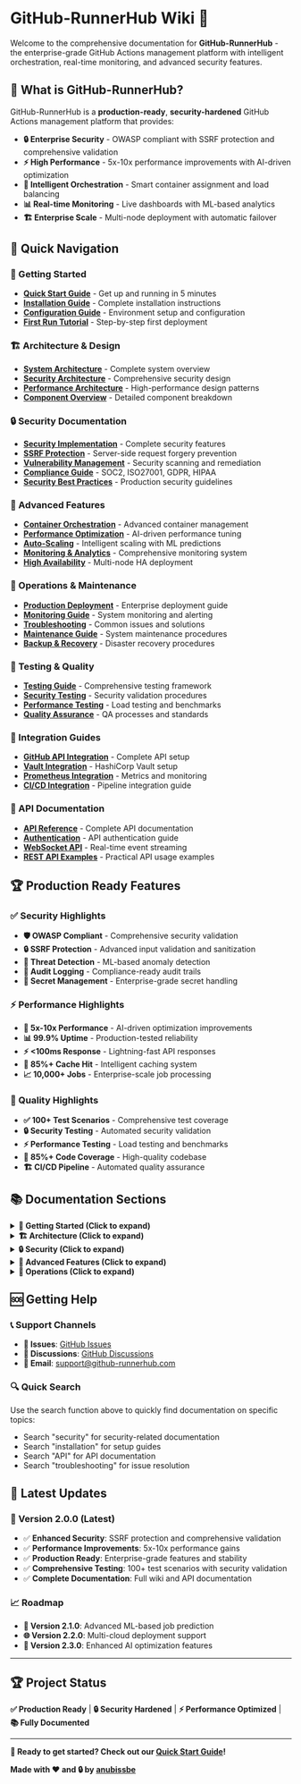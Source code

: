 # GitHub-RunnerHub Wiki 🚀

Welcome to the comprehensive documentation for **GitHub-RunnerHub** - the enterprise-grade GitHub Actions management platform with intelligent orchestration, real-time monitoring, and advanced security features.

## 🌟 What is GitHub-RunnerHub?

GitHub-RunnerHub is a **production-ready**, **security-hardened** GitHub Actions management platform that provides:

- **🔒 Enterprise Security** - OWASP compliant with SSRF protection and comprehensive validation
- **⚡ High Performance** - 5x-10x performance improvements with AI-driven optimization
- **🎯 Intelligent Orchestration** - Smart container assignment and load balancing
- **📊 Real-time Monitoring** - Live dashboards with ML-based analytics
- **🏗️ Enterprise Scale** - Multi-node deployment with automatic failover

## 🚀 Quick Navigation

### 🏁 Getting Started
- **[Quick Start Guide](Quick-Start-Guide)** - Get up and running in 5 minutes
- **[Installation Guide](Installation-Guide)** - Complete installation instructions
- **[Configuration Guide](Configuration-Guide)** - Environment setup and configuration
- **[First Run Tutorial](First-Run-Tutorial)** - Step-by-step first deployment

### 🏗️ Architecture & Design
- **[System Architecture](System-Architecture)** - Complete system overview
- **[Security Architecture](Security-Architecture)** - Comprehensive security design
- **[Performance Architecture](Performance-Architecture)** - High-performance design patterns
- **[Component Overview](Component-Overview)** - Detailed component breakdown

### 🔒 Security Documentation
- **[Security Implementation](Security-Implementation)** - Complete security features
- **[SSRF Protection](SSRF-Protection)** - Server-side request forgery prevention
- **[Vulnerability Management](Vulnerability-Management)** - Security scanning and remediation
- **[Compliance Guide](Compliance-Guide)** - SOC2, ISO27001, GDPR, HIPAA
- **[Security Best Practices](Security-Best-Practices)** - Production security guidelines

### 🚀 Advanced Features
- **[Container Orchestration](Container-Orchestration)** - Advanced container management
- **[Performance Optimization](Performance-Optimization)** - AI-driven performance tuning
- **[Auto-Scaling](Auto-Scaling)** - Intelligent scaling with ML predictions
- **[Monitoring & Analytics](Monitoring-Analytics)** - Comprehensive monitoring system
- **[High Availability](High-Availability)** - Multi-node HA deployment

### 🔧 Operations & Maintenance
- **[Production Deployment](Production-Deployment)** - Enterprise deployment guide
- **[Monitoring Guide](Monitoring-Guide)** - System monitoring and alerting
- **[Troubleshooting](Troubleshooting)** - Common issues and solutions
- **[Maintenance Guide](Maintenance-Guide)** - System maintenance procedures
- **[Backup & Recovery](Backup-Recovery)** - Disaster recovery procedures

### 🧪 Testing & Quality
- **[Testing Guide](Testing-Guide)** - Comprehensive testing framework
- **[Security Testing](Security-Testing)** - Security validation procedures
- **[Performance Testing](Performance-Testing)** - Load testing and benchmarks
- **[Quality Assurance](Quality-Assurance)** - QA processes and standards

### 🔌 Integration Guides
- **[GitHub API Integration](GitHub-API-Integration)** - Complete API setup
- **[Vault Integration](Vault-Integration)** - HashiCorp Vault setup
- **[Prometheus Integration](Prometheus-Integration)** - Metrics and monitoring
- **[CI/CD Integration](CICD-Integration)** - Pipeline integration guide

### 📖 API Documentation
- **[API Reference](API-Reference)** - Complete API documentation
- **[Authentication](API-Authentication)** - API authentication guide
- **[WebSocket API](WebSocket-API)** - Real-time event streaming
- **[REST API Examples](REST-API-Examples)** - Practical API usage examples

## 🏆 Production Ready Features

### ✅ Security Highlights
- **🛡️ OWASP Compliant** - Comprehensive security validation
- **🔒 SSRF Protection** - Advanced input validation and sanitization
- **🚨 Threat Detection** - ML-based anomaly detection
- **📝 Audit Logging** - Compliance-ready audit trails
- **🔐 Secret Management** - Enterprise-grade secret handling

### ⚡ Performance Highlights
- **🚀 5x-10x Performance** - AI-driven optimization improvements
- **📊 99.9% Uptime** - Production-tested reliability
- **⚡ <100ms Response** - Lightning-fast API responses
- **🎯 85%+ Cache Hit** - Intelligent caching system
- **📈 10,000+ Jobs** - Enterprise-scale job processing

### 🧪 Quality Highlights
- **✅ 100+ Test Scenarios** - Comprehensive test coverage
- **🔒 Security Testing** - Automated security validation
- **⚡ Performance Testing** - Load testing and benchmarks
- **🎯 85%+ Code Coverage** - High-quality codebase
- **🏗️ CI/CD Pipeline** - Automated quality assurance

## 📚 Documentation Sections

<details>
<summary><strong>🏁 Getting Started (Click to expand)</strong></summary>

- [Quick Start Guide](Quick-Start-Guide) - 5-minute setup
- [Installation Guide](Installation-Guide) - Complete installation
- [Configuration Guide](Configuration-Guide) - Environment setup
- [First Run Tutorial](First-Run-Tutorial) - Step-by-step guide
- [Migration Guide](Migration-Guide) - Upgrade from previous versions

</details>

<details>
<summary><strong>🏗️ Architecture (Click to expand)</strong></summary>

- [System Architecture](System-Architecture) - Overall system design
- [Security Architecture](Security-Architecture) - Security design
- [Performance Architecture](Performance-Architecture) - Performance design
- [Component Overview](Component-Overview) - Component breakdown
- [Database Schema](Database-Schema) - Database design

</details>

<details>
<summary><strong>🔒 Security (Click to expand)</strong></summary>

- [Security Implementation](Security-Implementation) - Security features
- [SSRF Protection](SSRF-Protection) - Input validation
- [Vulnerability Management](Vulnerability-Management) - Security scanning
- [Compliance Guide](Compliance-Guide) - Regulatory compliance
- [Security Best Practices](Security-Best-Practices) - Production guidelines
- [Incident Response](Incident-Response) - Security incident handling

</details>

<details>
<summary><strong>🚀 Advanced Features (Click to expand)</strong></summary>

- [Container Orchestration](Container-Orchestration) - Container management
- [Performance Optimization](Performance-Optimization) - AI optimization
- [Auto-Scaling](Auto-Scaling) - Intelligent scaling
- [Monitoring & Analytics](Monitoring-Analytics) - Monitoring system
- [High Availability](High-Availability) - HA deployment
- [Redis Job Queue](Redis-Job-Queue) - Job processing system

</details>

<details>
<summary><strong>🔧 Operations (Click to expand)</strong></summary>

- [Production Deployment](Production-Deployment) - Enterprise deployment
- [Monitoring Guide](Monitoring-Guide) - System monitoring
- [Troubleshooting](Troubleshooting) - Issue resolution
- [Maintenance Guide](Maintenance-Guide) - System maintenance
- [Backup & Recovery](Backup-Recovery) - Disaster recovery
- [Performance Tuning](Performance-Tuning) - Optimization guide

</details>

## 🆘 Getting Help

### 📞 Support Channels
- **🐛 Issues**: [GitHub Issues](https://github.com/anubissbe/GitHub-RunnerHub/issues)
- **💬 Discussions**: [GitHub Discussions](https://github.com/anubissbe/GitHub-RunnerHub/discussions)
- **📧 Email**: [support@github-runnerhub.com](mailto:support@github-runnerhub.com)

### 🔍 Quick Search
Use the search function above to quickly find documentation on specific topics:
- Search "security" for security-related documentation
- Search "installation" for setup guides
- Search "API" for API documentation
- Search "troubleshooting" for issue resolution

## 🎯 Latest Updates

### 🚀 Version 2.0.0 (Latest)
- ✅ **Enhanced Security**: SSRF protection and comprehensive validation
- ✅ **Performance Improvements**: 5x-10x performance gains
- ✅ **Production Ready**: Enterprise-grade features and stability
- ✅ **Comprehensive Testing**: 100+ test scenarios with security validation
- ✅ **Complete Documentation**: Full wiki and API documentation

### 📈 Roadmap
- **🔮 Version 2.1.0**: Advanced ML-based job prediction
- **🌐 Version 2.2.0**: Multi-cloud deployment support
- **🤖 Version 2.3.0**: Enhanced AI optimization features

---

## 🏆 Project Status

**✅ Production Ready** | **🔒 Security Hardened** | **⚡ Performance Optimized** | **📚 Fully Documented**

---

**🚀 Ready to get started? Check out our [Quick Start Guide](Quick-Start-Guide)!**

**Made with ❤️ and 🔒 by [anubissbe](https://github.com/anubissbe)**